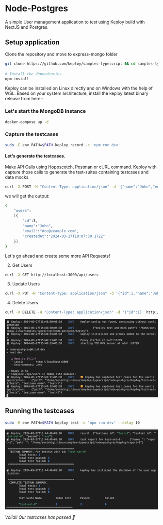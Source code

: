 # Node-Postgres

A simple User management application to test using Keploy build with NextJS and Postgres.

## Setup application
Clone the repository and move to express-mongo folder
```bash
git clone https://github.com/keploy/samples-typescript && cd samples-typescript/node-postgres

# Install the dependencies
npm install
```

Keploy can be installed on Linux directly and on Windows with the help of WSL. Based on your system architecture, install the keploy latest binary release from here:-
### Let's start the MongoDB Instance
```zsh
docker-compose up -d
```

### Capture the testcases

```bash
sudo -E env PATH=$PATH keploy record -c 'npm run dev'
```

#### Let's generate the testcases.
Make API Calls using [Hoppscotch](https://hoppscotch.io), [Postman](https://postman.com) or cURL command. Keploy with capture those calls to generate the test-suites containing testcases and data mocks.

```bash
curl -X POST -H "Content-Type: application/json" -d '{"name":"John","email":"doe@example.com"}' http://localhost:3000/api/users
```

we will get the output:

```bash
{
    "users":
    [{
        "id":3,
        "name":"John",
        "email":"doe@example.com",
        "createdAt":"2024-03-27T10:07:30.172Z"
    }]
}
```

Let's go ahead and create some more API Requests!

2. Get Users

```bash
curl -X GET http://localhost:3000/api/users
```

3. Update Users

```bash
curl -X PUT -H "Content-Type: application/json" -d '{"id":1,"name":"John Deo","email":"updated@example.com"}' http://localhost:3000/api/users
```

4. Delete Users

```bash
curl -X DELETE -H "Content-Type: application/json" -d '{"id":1}' http://localhost:3000/api/users
```

![TestCase](./img/record.png)


## Running the testcases

```bash
sudo -E env PATH=$PATH keploy test -c 'npm run dev' --delay 10
```

![Testrun](./img/test.png)

*Voila!! Our testcases has passed 🌟*